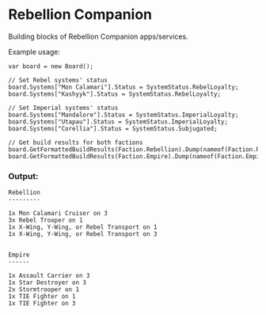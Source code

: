 # Rebellion Companion

Building blocks of Rebellion Companion apps/services.

Example usage:

	var board = new Board();

	// Set Rebel systems' status
	board.Systems["Mon Calamari"].Status = SystemStatus.RebelLoyalty;
	board.Systems["Kashyyk"].Status = SystemStatus.RebelLoyalty;

	// Set Imperial systems' status
	board.Systems["Mandalore"].Status = SystemStatus.ImperialLoyalty;
	board.Systems["Utapau"].Status = SystemStatus.ImperialLoyalty;
	board.Systems["Corellia"].Status = SystemStatus.Subjugated;

	// Get build results for both factions
	board.GetFormattedBuildResults(Faction.Rebellion).Dump(nameof(Faction.Rebellion));
	board.GetFormattedBuildResults(Faction.Empire).Dump(nameof(Faction.Empire));
  
### Output:

```
Rebellion
---------

1x Mon Calamari Cruiser on 3
3x Rebel Trooper on 1
1x X-Wing, Y-Wing, or Rebel Transport on 1
1x X-Wing, Y-Wing, or Rebel Transport on 3 


Empire
------

1x Assault Carrier on 3
1x Star Destroyer on 3
2x Stormtrooper on 1
1x TIE Fighter on 1
1x TIE Fighter on 3
